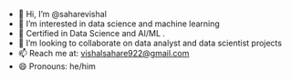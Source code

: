 - 👋 Hi, I’m @saharevishal
- 👀 I’m interested in data science and machine learning
- 🌱  Certified in Data Science and AI/ML .
- 💼 I’m looking to collaborate on data analyst and data scientist projects
- 📫  Reach me at: vishalsahare922@gmail.com
- 😄 Pronouns: he/him
  

<!---
saharevishal/saharevishal is a ✨ special ✨ repository because its `README.md` (this file) appears on your GitHub profile.
You can click the Preview link to take a look at your changes.
--->
